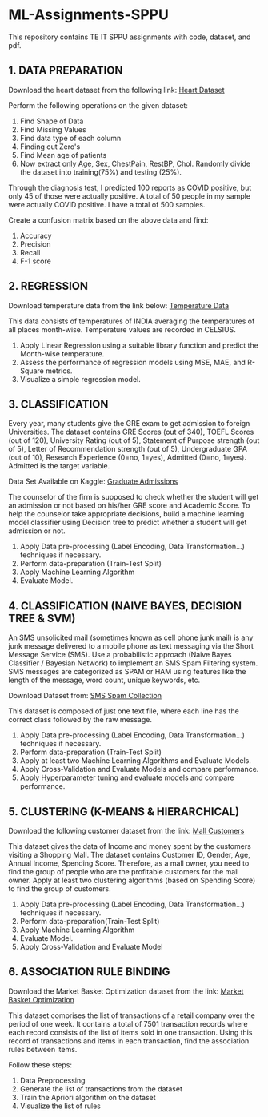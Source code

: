 # ML-Assignments-SPPU
This repository contains TE IT SPPU assignments with code, dataset, and pdf.

## 1. DATA PREPARATION

Download the heart dataset from the following link: [Heart Dataset](https://www.kaggle.com/zhaoyingzhu/heartcsv)

Perform the following operations on the given dataset:

1. Find Shape of Data
2. Find Missing Values
3. Find data type of each column
4. Finding out Zero's
5. Find Mean age of patients
6. Now extract only Age, Sex, ChestPain, RestBP, Chol. Randomly divide the dataset into training(75%) and testing (25%).

Through the diagnosis test, I predicted 100 reports as COVID positive, but only 45 of those were actually positive. A total of 50 people in my sample were actually COVID positive. I have a total of 500 samples.

Create a confusion matrix based on the above data and find:

1. Accuracy
2. Precision
3. Recall
4. F-1 score

## 2. REGRESSION

Download temperature data from the link below: [Temperature Data](https://www.kaggle.com/venky73/temperatures-of-india?select=temperatures.csv)

This data consists of temperatures of INDIA averaging the temperatures of all places month-wise. Temperature values are recorded in CELSIUS.

1. Apply Linear Regression using a suitable library function and predict the Month-wise temperature.
2. Assess the performance of regression models using MSE, MAE, and R-Square metrics.
3. Visualize a simple regression model.

## 3. CLASSIFICATION

Every year, many students give the GRE exam to get admission to foreign Universities. The dataset contains GRE Scores (out of 340), TOEFL Scores (out of 120), University Rating (out of 5), Statement of Purpose strength (out of 5), Letter of Recommendation strength (out of 5), Undergraduate GPA (out of 10), Research Experience (0=no, 1=yes), Admitted (0=no, 1=yes). Admitted is the target variable.

Data Set Available on Kaggle: [Graduate Admissions](https://www.kaggle.com/mohansacharya/graduate-admissions)

The counselor of the firm is supposed to check whether the student will get an admission or not based on his/her GRE score and Academic Score. To help the counselor take appropriate decisions, build a machine learning model classifier using Decision tree to predict whether a student will get admission or not.

1. Apply Data pre-processing (Label Encoding, Data Transformation...) techniques if necessary.
2. Perform data-preparation (Train-Test Split)
3. Apply Machine Learning Algorithm
4. Evaluate Model.

## 4. CLASSIFICATION (NAIVE BAYES, DECISION TREE & SVM)

An SMS unsolicited mail (sometimes known as cell phone junk mail) is any junk message delivered to a mobile phone as text messaging via the Short Message Service (SMS). Use a probabilistic approach (Naive Bayes Classifier / Bayesian Network) to implement an SMS Spam Filtering system. SMS messages are categorized as SPAM or HAM using features like the length of the message, word count, unique keywords, etc.

Download Dataset from: [SMS Spam Collection](http://archive.ics.uci.edu/ml/datasets/sms+spam+collection)

This dataset is composed of just one text file, where each line has the correct class followed by the raw message.

1. Apply Data pre-processing (Label Encoding, Data Transformation...) techniques if necessary.
2. Perform data-preparation (Train-Test Split)
3. Apply at least two Machine Learning Algorithms and Evaluate Models.
4. Apply Cross-Validation and Evaluate Models and compare performance.
5. Apply Hyperparameter tuning and evaluate models and compare performance.

## 5. CLUSTERING (K-MEANS & HIERARCHICAL)

Download the following customer dataset from the link: [Mall Customers](https://www.kaggle.com/shwetabh123/mall-customers)

This dataset gives the data of Income and money spent by the customers visiting a Shopping Mall. The dataset contains Customer ID, Gender, Age, Annual Income, Spending Score. Therefore, as a mall owner, you need to find the group of people who are the profitable customers for the mall owner. Apply at least two clustering algorithms (based on Spending Score) to find the group of customers.

1. Apply Data pre-processing (Label Encoding, Data Transformation...) techniques if necessary.
2. Perform data-preparation(Train-Test Split)
3. Apply Machine Learning Algorithm
4. Evaluate Model.
5. Apply Cross-Validation and Evaluate Model

## 6. ASSOCIATION RULE BINDING

Download the Market Basket Optimization dataset from the link: [Market Basket Optimization](https://www.kaggle.com/hemanthkumar05/market-basket-optimization)

This dataset comprises the list of transactions of a retail company over the period of one week. It contains a total of 7501 transaction records where each record consists of the list of items sold in one transaction. Using this record of transactions and items in each transaction, find the association rules between items.

Follow these steps:

1. Data Preprocessing
2. Generate the list of transactions from the dataset
3. Train the Apriori algorithm on the dataset
4. Visualize the list of rules

